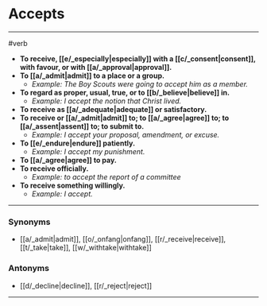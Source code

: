 # Accepts
---
#verb
- **To receive, [[e/_especially|especially]] with a [[c/_consent|consent]], with favour, or with [[a/_approval|approval]].**
- **To [[a/_admit|admit]] to a place or a group.**
	- _Example: The Boy Scouts were going to accept him as a member._
- **To regard as proper, usual, true, or to [[b/_believe|believe]] in.**
	- _Example: I accept the notion that Christ lived._
- **To receive as [[a/_adequate|adequate]] or satisfactory.**
- **To receive or [[a/_admit|admit]] to; to [[a/_agree|agree]] to; to [[a/_assent|assent]] to; to submit to.**
	- _Example: I accept your proposal, amendment, or excuse._
- **To [[e/_endure|endure]] patiently.**
	- _Example: I accept my punishment._
- **To [[a/_agree|agree]] to pay.**
- **To receive officially.**
	- _Example: to accept the report of a committee_
- **To receive something willingly.**
	- _Example: I accept._
---
### Synonyms
- [[a/_admit|admit]], [[o/_onfang|onfang]], [[r/_receive|receive]], [[t/_take|take]], [[w/_withtake|withtake]]
### Antonyms
- [[d/_decline|decline]], [[r/_reject|reject]]
---
